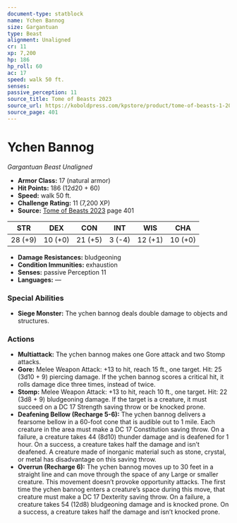 ```yaml
---
document-type: statblock
name: Ychen Bannog
size: Gargantuan
type: Beast
alignment: Unaligned
cr: 11
xp: 7,200
hp: 186
hp_roll: 60
ac: 17
speed: walk 50 ft.
senses: 
passive_perception: 11
source_title: Tome of Beasts 2023
source_url: https://koboldpress.com/kpstore/product/tome-of-beasts-1-2023-edition/
source_page: 401
---
```


# Ychen Bannog

*Gargantuan* *Beast* *Unaligned*

- **Armor Class:** 17 (natural armor)
- **Hit Points:** 186 (12d20 + 60)
- **Speed:** walk 50 ft.
- **Challenge Rating:** 11 (7,200 XP)
- **Source:** [Tome of Beasts 2023](https://koboldpress.com/kpstore/product/tome-of-beasts-1-2023-edition/) page 401

| STR | DEX | CON | INT | WIS | CHA |
| --- | --- | --- | --- | --- | --- |
| 28 (+9) | 10 (+0) | 21 (+5) | 3 (-4) | 12 (+1) | 10 (+0) |

- **Damage Resistances:** bludgeoning
- **Condition Immunities:** exhaustion
- **Senses:** passive Perception 11
- **Languages:** —

### Special Abilities

- **Siege Monster:** The ychen bannog deals double damage to objects and structures.

### Actions

- **Multiattack:** The ychen bannog makes one Gore attack and two Stomp attacks.
- **Gore:** Melee Weapon Attack: +13 to hit, reach 15 ft., one target. Hit: 25 (3d10 + 9) piercing damage. If the ychen bannog scores a critical hit, it rolls damage dice three times, instead of twice.
- **Stomp:** Melee Weapon Attack: +13 to hit, reach 10 ft., one target. Hit: 22 (3d8 + 9) bludgeoning damage. If the target is a creature, it must succeed on a DC 17 Strength saving throw or be knocked prone.
- **Deafening Bellow (Recharge 5-6):** The ychen bannog delivers a fearsome bellow in a 60-foot cone that is audible out to 1 mile. Each creature in the area must make a DC 17 Constitution saving throw. On a failure, a creature takes 44 (8d10) thunder damage and is deafened for 1 hour. On a success, a creature takes half the damage and isn’t deafened. A creature made of inorganic material such as stone, crystal, or metal has disadvantage on this saving throw.
- **Overrun (Recharge 6):** The ychen bannog moves up to 30 feet in a straight line and can move through the space of any Large or smaller creature. This movement doesn’t provoke opportunity attacks. The first time the ychen bannog enters a creature’s space during this move, that creature must make a DC 17 Dexterity saving throw. On a failure, a creature takes 54 (12d8) bludgeoning damage and is knocked prone. On a success, a creature takes half the damage and isn’t knocked prone.
